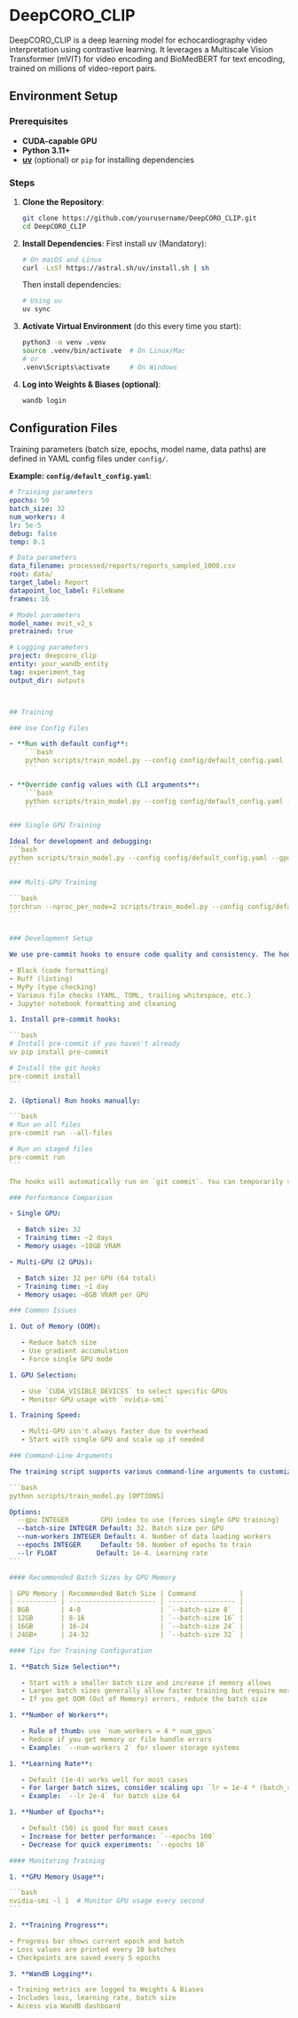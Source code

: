 # DeepCORO_CLIP

DeepCORO_CLIP is a deep learning model for echocardiography video interpretation using contrastive learning. It leverages a Multiscale Vision Transformer (mVIT) for video encoding and BioMedBERT for text encoding, trained on millions of video-report pairs.

## Environment Setup

### Prerequisites

- **CUDA-capable GPU**
- **Python 3.11+**
- **[uv](https://github.com/ashttps://github.com/astral-sh/uvtral-sh/uv)** (optional) or `pip` for installing dependencies

### Steps

1. **Clone the Repository**:

   ```bash
   git clone https://github.com/yourusername/DeepCORO_CLIP.git
   cd DeepCORO_CLIP
   ```

1. **Install Dependencies**:
   First install uv (Mandatory):

   ```bash
   # On macOS and Linux
   curl -LsSf https://astral.sh/uv/install.sh | sh
   ```

   Then install dependencies:

   ```bash
   # Using uv
   uv sync
   ```

1. **Activate Virtual Environment** (do this every time you start):

   ```bash
   python3 -m venv .venv
   source .venv/bin/activate  # On Linux/Mac
   # or
   .venv\Scripts\activate     # On Windows
   ```

1. **Log into Weights & Biases (optional)**:

   ```bash
   wandb login
   ```

## Configuration Files

Training parameters (batch size, epochs, model name, data paths) are defined in YAML config files under `config/`.

**Example: `config/default_config.yaml`**:

````yaml
# Training parameters
epochs: 50
batch_size: 32
num_workers: 4
lr: 5e-5
debug: false
temp: 0.1

# Data parameters
data_filename: processed/reports/reports_sampled_1000.csv
root: data/
target_label: Report
datapoint_loc_label: FileName
frames: 16

# Model parameters
model_name: mvit_v2_s
pretrained: true

# Logging parameters
project: deepcoro_clip
entity: your_wandb_entity
tag: experiment_tag
output_dir: outputs



## Training

### Use Config Files

- **Run with default config**:
    ```bash
    python scripts/train_model.py --config config/default_config.yaml
    ```

- **Override config values with CLI arguments**:
    ```bash
    python scripts/train_model.py --config config/default_config.yaml --batch-size 16 --lr 0.0001
    ```

### Single GPU Training

Ideal for development and debugging:
```bash
python scripts/train_model.py --config config/default_config.yaml --gpu 0
```

### Multi-GPU Training

```bash
torchrun --nproc_per_node=2 scripts/train_model.py --config config/default_config.yaml
```


### Development Setup

We use pre-commit hooks to ensure code quality and consistency. The hooks include:

- Black (code formatting)
- Ruff (linting)
- MyPy (type checking)
- Various file checks (YAML, TOML, trailing whitespace, etc.)
- Jupyter notebook formatting and cleaning

1. Install pre-commit hooks:

```bash
# Install pre-commit if you haven't already
uv pip install pre-commit

# Install the git hooks
pre-commit install
```

2. (Optional) Run hooks manually:

```bash
# Run on all files
pre-commit run --all-files

# Run on staged files
pre-commit run
```

The hooks will automatically run on `git commit`. You can temporarily skip them with `git commit --no-verify`.

### Performance Comparison

- Single GPU:

  - Batch size: 32
  - Training time: ~2 days
  - Memory usage: ~10GB VRAM

- Multi-GPU (2 GPUs):

  - Batch size: 32 per GPU (64 total)
  - Training time: ~1 day
  - Memory usage: ~8GB VRAM per GPU

### Common Issues

1. Out of Memory (OOM):

   - Reduce batch size
   - Use gradient accumulation
   - Force single GPU mode

1. GPU Selection:

   - Use `CUDA_VISIBLE_DEVICES` to select specific GPUs
   - Monitor GPU usage with `nvidia-smi`

1. Training Speed:

   - Multi-GPU isn't always faster due to overhead
   - Start with single GPU and scale up if needed

### Command-Line Arguments

The training script supports various command-line arguments to customize the training process:

```bash
python scripts/train_model.py [OPTIONS]

Options:
  --gpu INTEGER        GPU index to use (forces single GPU training)
  --batch-size INTEGER Default: 32. Batch size per GPU
  --num-workers INTEGER Default: 4. Number of data loading workers
  --epochs INTEGER     Default: 50. Number of epochs to train
  --lr FLOAT          Default: 1e-4. Learning rate
```

#### Recommended Batch Sizes by GPU Memory

| GPU Memory | Recommended Batch Size | Command           |
| ---------- | ---------------------- | ----------------- |
| 8GB        | 4-8                    | `--batch-size 8`  |
| 12GB       | 8-16                   | `--batch-size 16` |
| 16GB       | 16-24                  | `--batch-size 24` |
| 24GB+      | 24-32                  | `--batch-size 32` |

#### Tips for Training Configuration

1. **Batch Size Selection**:

   - Start with a smaller batch size and increase if memory allows
   - Larger batch sizes generally allow faster training but require more memory
   - If you get OOM (Out of Memory) errors, reduce the batch size

1. **Number of Workers**:

   - Rule of thumb: use `num_workers = 4 * num_gpus`
   - Reduce if you get memory or file handle errors
   - Example: `--num-workers 2` for slower storage systems

1. **Learning Rate**:

   - Default (1e-4) works well for most cases
   - For larger batch sizes, consider scaling up: `lr = 1e-4 * (batch_size/32)`
   - Example: `--lr 2e-4` for batch size 64

1. **Number of Epochs**:

   - Default (50) is good for most cases
   - Increase for better performance: `--epochs 100`
   - Decrease for quick experiments: `--epochs 10`

#### Monitoring Training

1. **GPU Memory Usage**:

```bash
nvidia-smi -l 1  # Monitor GPU usage every second
```

2. **Training Progress**:

- Progress bar shows current epoch and batch
- Loss values are printed every 10 batches
- Checkpoints are saved every 5 epochs

3. **WandB Logging**:

- Training metrics are logged to Weights & Biases
- Includes loss, learning rate, batch size
- Access via WandB dashboard
````
